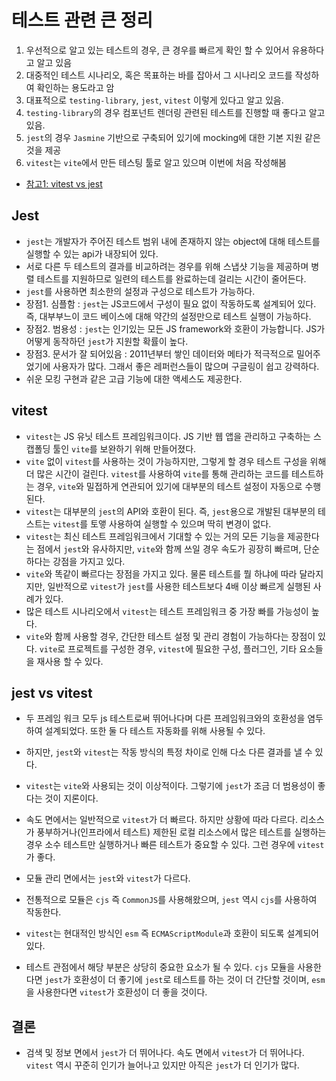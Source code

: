 # 테스트 관련 큰 정리

1. 우선적으로 알고 있는 테스트의 경우, 큰 경우를 빠르게 확인 할 수 있어서 유용하다고 알고 있음
2. 대중적인 테스트 시나리오, 혹은 목표하는 바를 잡아서 그 시나리오 코드를 작성하여 확인하는 용도라고 암
3. 대표적으로 `testing-library`, `jest`, `vitest` 이렇게 있다고 알고 있음.
4. `testing-library`의 경우 컴포넌트 렌더링 관련된 테스트를 진행할 때 좋다고 알고 있음.
5. `jest`의 경우 `Jasmine` 기반으로 구축되어 있기에 mocking에 대한 기본 지원 같은 것을 제공
6. `vitest`는 `vite`에서 만든 테스팅 툴로 알고 있으며 이번에 처음 작성해봄

- [참고1: vitest vs jest](https://saucelabs.com/resources/blog/vitest-vs-jest-comparison)

## Jest

- `jest`는 개발자가 주어진 테스트 범위 내에 존재하지 않는 object에 대해 테스트를 실행할 수 있는 api가 내장되어 있다.
- 서로 다른 두 테스트의 결과를 비교하려는 경우를 위해 스냅샷 기능을 제공하며 병렬 테스트를 지원하므로 일련의 테스트를 완료하는데 걸리는 시간이 줄어든다.
- `jest`를 사용하면 최소한의 설정과 구성으로 테스트가 가능하다.
- 장점1. 심플함 : `jest`는 JS코드에서 구성이 필요 없이 작동하도록 설계되어 있다. 즉, 대부부느이 코드 베이스에 대해 약간의 설정만으로 테스트 실행이 가능하다.
- 장점2. 범용성 : `jest`는 인기있는 모든 JS framework와 호환이 가능합니다. JS가 어떻게 동작하던 `jest`가 지원할 확률이 높다.
- 장점3. 문서가 잘 되어있음 : 2011년부터 쌓인 데이터와 메타가 적극적으로 밀어주었기에 사용자가 많다. 그래서 좋은 레퍼런스들이 많으며 구글링이 쉽고 강력하다.
- 쉬운 모킹 구현과 같은 고급 기능에 대한 액세스도 제공한다.

## vitest

- `vitest`는 JS 유닛 테스트 프레임워크이다. JS 기반 웹 앱을 관리하고 구축하는 스캡폴딩 툴인 `vite`를 보완하기 위해 만들어졌다.
- `vite` 없이 `vitest`를 사용하는 것이 가능하지만, 그렇게 할 경우 테스트 구성을 위해 더 많은 시간이 걸린다. `vitest`를 사용하여 `vite`를 통해 관리하는 코드를 테스트하는 경우, `vite`와 밀접하게 연관되어 있기에 대부분의 테스트 설정이 자동으로 수행된다.
- `vitest`는 대부분의 `jest`의 API와 호환이 된다. 즉, `jest`용으로 개발된 대부분의 테스트는 `vitest`를 토앻 사용하여 실행할 수 있으며 딱히 변경이 없다.
- `vitest`는 최신 테스트 프레임워크에서 기대할 수 있는 거의 모든 기능을 제공한다는 점에서 `jest`와 유사하지만, `vite`와 함께 쓰일 경우 속도가 굉장히 빠르며, 단순하다는 강점을 가지고 있다.
- `vite`와 똑같이 빠르다는 장점을 가지고 있다. 물론 테스트를 뭘 하냐에 따라 달라지지만, 일반적으로 `vitest`가 `jest`를 사용한 테스트보다 4배 이상 빠르게 실행된 사례가 있다.
- 많은 테스트 시나리오에서 `vitest`는 테스트 프레임워크 중 가장 빠를 가능성이 높다.
- `vite`와 함께 사용할 경우, 간단한 테스트 설정 및 관리 경험이 가능하다는 장점이 있다. `vite`로 프로젝트를 구성한 경우, `vitest`에 필요한 구성, 플러그인, 기타 요소들을 재사용 할 수 있다.

## jest vs vitest

- 두 프레임 워크 모두 js 테스트로써 뛰어나다며 다른 프레임워크와의 호환성을 염두하여 설계되었다. 또한 둘 다 테스트 자동화를 위해 사용될 수 있다.
- 하지만, `jest`와 `vitest`는 작동 방식의 특정 차이로 인해 다소 다른 결과를 낼 수 있다.

- `vitest`는 `vite`와 사용되는 것이 이상적이다. 그렇기에 `jest`가 조금 더 범용성이 좋다는 것이 지론이다.
- 속도 면에서는 일반적으로 `vitest`가 더 빠르다. 하지만 상황에 따라 다르다. 리소스가 풍부하거나(인프라에서 테스트) 제한된 로컬 리소스에서 많은 테스트를 실행하는 경우 소수 테스트만 실행하거나 빠른 테스트가 중요할 수 있다. 그런 경우에 `vitest`가 좋다.

- 모듈 관리 면에서는 `jest`와 `vitest`가 다르다.
- 전통적으로 모듈은 `cjs` 즉 `CommonJS`를 사용해왔으며, `jest` 역시 `cjs`를 사용하여 작동한다.
- `vitest`는 현대적인 방식인 `esm` 즉 `ECMAScriptModule`과 호환이 되도록 설계되어 있다.
- 테스트 관점에서 해당 부분은 상당히 중요한 요소가 될 수 있다. `cjs` 모듈을 사용한다면 `jest`가 호환성이 더 좋기에 `jest`로 테스트를 하는 것이 더 간단할 것이며, `esm`을 사용한다면 `vitest`가 호환성이 더 좋을 것이다.

## 결론

- 검색 및 정보 면에서 `jest`가 더 뛰어나다. 속도 면에서 `vitest`가 더 뛰어나다. `vitest` 역시 꾸준히 인기가 늘어나고 있지만 아직은 `jest`가 더 인기가 많다.
